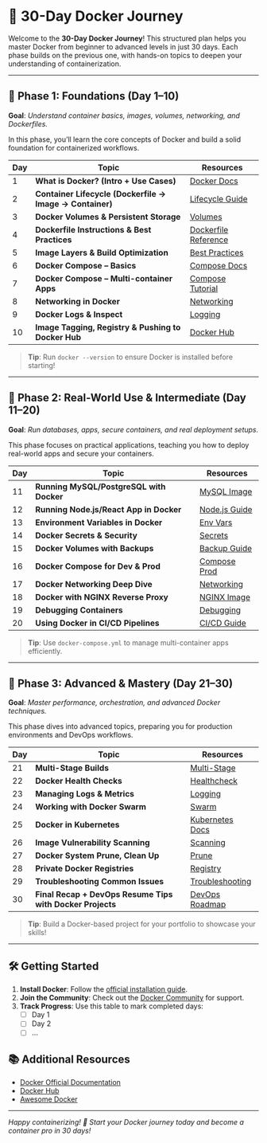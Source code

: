 # 🚀 30-Day Docker Journey

Welcome to the **30-Day Docker Journey**! This structured plan helps you master Docker from beginner to advanced levels in just 30 days. Each phase builds on the previous one, with hands-on topics to deepen your understanding of containerization.

---

## 🔰 Phase 1: Foundations (Day 1–10)

**Goal**: *Understand container basics, images, volumes, networking, and Dockerfiles.*

In this phase, you’ll learn the core concepts of Docker and build a solid foundation for containerized workflows.

| Day | Topic                                               | Resources |
|-----|-----------------------------------------------------|-----------|
| 1   | **What is Docker? (Intro + Use Cases)**             | [Docker Docs](https://docs.docker.com/get-started/) |
| 2   | **Container Lifecycle (Dockerfile → Image → Container)** | [Lifecycle Guide](https://docs.docker.com/engine/) |
| 3   | **Docker Volumes & Persistent Storage**             | [Volumes](https://docs.docker.com/storage/volumes/) |
| 4   | **Dockerfile Instructions & Best Practices**        | [Dockerfile Reference](https://docs.docker.com/engine/reference/builder/) |
| 5   | **Image Layers & Build Optimization**               | [Best Practices](https://docs.docker.com/develop/dev-best-practices/) |
| 6   | **Docker Compose – Basics**                         | [Compose Docs](https://docs.docker.com/compose/) |
| 7   | **Docker Compose – Multi-container Apps**           | [Compose Tutorial](https://docs.docker.com/compose/gettingstarted/) |
| 8   | **Networking in Docker**                            | [Networking](https://docs.docker.com/network/) |
| 9   | **Docker Logs & Inspect**                           | [Logging](https://docs.docker.com/config/containers/logging/) |
| 10  | **Image Tagging, Registry & Pushing to Docker Hub** | [Docker Hub](https://hub.docker.com/) |

> **Tip**: Run `docker --version` to ensure Docker is installed before starting!

---

## 🚀 Phase 2: Real-World Use & Intermediate (Day 11–20)

**Goal**: *Run databases, apps, secure containers, and real deployment setups.*

This phase focuses on practical applications, teaching you how to deploy real-world apps and secure your containers.

| Day | Topic                               | Resources |
|-----|-------------------------------------|-----------|
| 11  | **Running MySQL/PostgreSQL with Docker** | [MySQL Image](https://hub.docker.com/_/mysql) |
| 12  | **Running Node.js/React App in Docker** | [Node.js Guide](https://nodejs.org/en/docs/guides/nodejs-docker-webapp/) |
| 13  | **Environment Variables in Docker**  | [Env Vars](https://docs.docker.com/compose/environment-variables/) |
| 14  | **Docker Secrets & Security**        | [Secrets](https://docs.docker.com/engine/swarm/secrets/) |
| 15  | **Docker Volumes with Backups**     | [Backup Guide](https://docs.docker.com/storage/volumes/#backup-restore-or-migrate-data-volumes) |
| 16  | **Docker Compose for Dev & Prod**    | [Compose Prod](https://docs.docker.com/compose/production/) |
| 17  | **Docker Networking Deep Dive**      | [Networking](https://docs.docker.com/network/) |
| 18  | **Docker with NGINX Reverse Proxy**  | [NGINX Image](https://hub.docker.com/_/nginx) |
| 19  | **Debugging Containers**             | [Debugging](https://docs.docker.com/engine/) |
| 20  | **Using Docker in CI/CD Pipelines**  | [CI/CD Guide](https://docs.github.com/en/actions/guides/using-docker) |

> **Tip**: Use `docker-compose.yml` to manage multi-container apps efficiently.

---

## 🧠 Phase 3: Advanced & Mastery (Day 21–30)

**Goal**: *Master performance, orchestration, and advanced Docker techniques.*

This phase dives into advanced topics, preparing you for production environments and DevOps workflows.

| Day | Topic                                                | Resources |
|-----|------------------------------------------------------|-----------|
| 21  | **Multi-Stage Builds**                               | [Multi-Stage](https://docs.docker.com/develop/develop-images/multistage-build/) |
| 22  | **Docker Health Checks**                             | [Healthcheck](https://docs.docker.com/engine/reference/builder/#healthcheck) |
| 23  | **Managing Logs & Metrics**                          | [Logging](https://docs.docker.com/config/containers/logging/) |
| 24  | **Working with Docker Swarm**                        | [Swarm](https://docs.docker.com/engine/swarm/) |
| 25  | **Docker in Kubernetes**                             | [Kubernetes Docs](https://kubernetes.io/docs/) |
| 26  | **Image Vulnerability Scanning**                     | [Scanning](https://docs.docker.com/docker-hub/vulnerability-scanning/) |
| 27  | **Docker System Prune, Clean Up**                    | [Prune](https://docs.docker.com/config/pruning/) |
| 28  | **Private Docker Registries**                        | [Registry](https://docs.docker.com/registry/) |
| 29  | **Troubleshooting Common Issues**                    | [Troubleshooting](https://docs.docker.com/engine/) |
| 30  | **Final Recap + DevOps Resume Tips with Docker Projects** | [DevOps Roadmap](https://roadmap.sh/devops) |

> **Tip**: Build a Docker-based project for your portfolio to showcase your skills!

---

## 🛠️ Getting Started

1. **Install Docker**: Follow the [official installation guide](https://docs.docker.com/get-docker/).
2. **Join the Community**: Check out the [Docker Community](https://community.docker.com/) for support.
3. **Track Progress**: Use this table to mark completed days:
   - [ ] Day 1
   - [ ] Day 2
   - [ ] ...

## 📚 Additional Resources
- [Docker Official Documentation](https://docs.docker.com/)
- [Docker Hub](https://hub.docker.com/)
- [Awesome Docker](https://github.com/veggiemonk/awesome-docker)

---

*Happy containerizing! 🎉 Start your Docker journey today and become a container pro in 30 days!*
